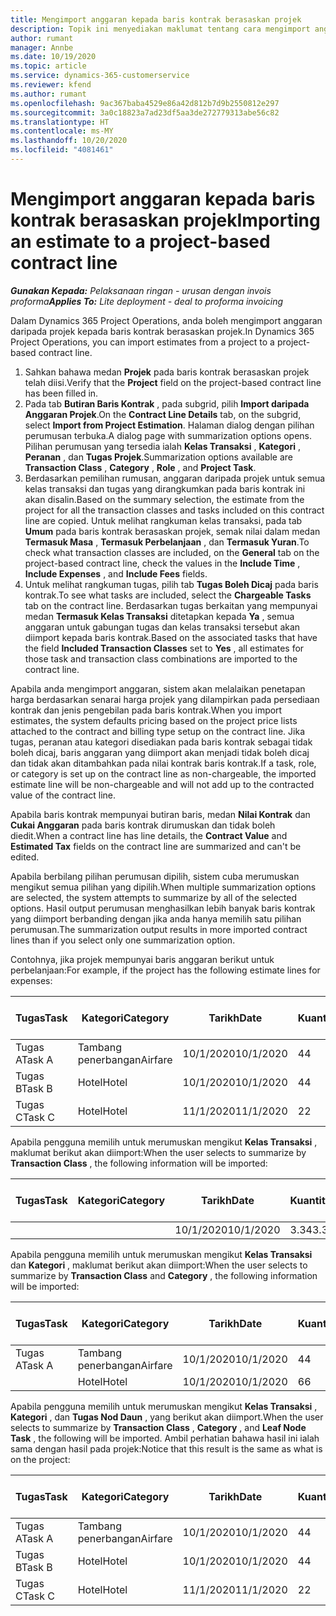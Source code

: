 ```yaml
---
title: Mengimport anggaran kepada baris kontrak berasaskan projek
description: Topik ini menyediakan maklumat tentang cara mengimport anggaran kewangan daripada projek kepada baris kontrak.
author: rumant
manager: Annbe
ms.date: 10/19/2020
ms.topic: article
ms.service: dynamics-365-customerservice
ms.reviewer: kfend
ms.author: rumant
ms.openlocfilehash: 9ac367baba4529e86a42d812b7d9b2550812e297
ms.sourcegitcommit: 3a0c18823a7ad23df5aa3de272779313abe56c82
ms.translationtype: HT
ms.contentlocale: ms-MY
ms.lasthandoff: 10/20/2020
ms.locfileid: "4081461"
---
```

# <a name="importing-an-estimate-to-a-project-based-contract-line"></a><span data-ttu-id="41798-103">Mengimport anggaran kepada baris kontrak berasaskan projek</span><span class="sxs-lookup"><span data-stu-id="41798-103">Importing an estimate to a project-based contract line</span></span>

<span data-ttu-id="41798-104">_**Gunakan Kepada:** Pelaksanaan ringan - urusan dengan invois proforma_</span><span class="sxs-lookup"><span data-stu-id="41798-104">_**Applies To:** Lite deployment - deal to proforma invoicing_</span></span>

<span data-ttu-id="41798-105">Dalam Dynamics 365 Project Operations, anda boleh mengimport anggaran daripada projek kepada baris kontrak berasaskan projek.</span><span class="sxs-lookup"><span data-stu-id="41798-105">In Dynamics 365 Project Operations, you can import estimates from a project to a project-based contract line.</span></span>

1. <span data-ttu-id="41798-106">Sahkan bahawa medan **Projek** pada baris kontrak berasaskan projek telah diisi.</span><span class="sxs-lookup"><span data-stu-id="41798-106">Verify that the **Project** field on the project-based contract line has been filled in.</span></span>
2. <span data-ttu-id="41798-107">Pada tab **Butiran Baris Kontrak** , pada subgrid, pilih **Import daripada Anggaran Projek**.</span><span class="sxs-lookup"><span data-stu-id="41798-107">On the **Contract Line Details** tab, on the subgrid, select **Import from Project Estimation**.</span></span> <span data-ttu-id="41798-108">Halaman dialog dengan pilihan perumusan terbuka.</span><span class="sxs-lookup"><span data-stu-id="41798-108">A dialog page with summarization options opens.</span></span> <span data-ttu-id="41798-109">Pilihan perumusan yang tersedia ialah **Kelas Transaksi** , **Kategori** , **Peranan** , dan **Tugas Projek**.</span><span class="sxs-lookup"><span data-stu-id="41798-109">Summarization options available are **Transaction Class** , **Category** , **Role** , and **Project Task**.</span></span>
3. <span data-ttu-id="41798-110">Berdasarkan pemilihan rumusan, anggaran daripada projek untuk semua kelas transaksi dan tugas yang dirangkumkan pada baris kontrak ini akan disalin.</span><span class="sxs-lookup"><span data-stu-id="41798-110">Based on the summary selection, the estimate from the project for all the transaction classes and tasks included on this contract line are copied.</span></span> <span data-ttu-id="41798-111">Untuk melihat rangkuman kelas transaksi, pada tab **Umum** pada baris kontrak berasaskan projek, semak nilai dalam medan **Termasuk Masa** , **Termasuk Perbelanjaan** , dan **Termasuk Yuran**.</span><span class="sxs-lookup"><span data-stu-id="41798-111">To check what transaction classes are included, on the **General** tab on the project-based contract line, check the values in the **Include Time** , **Include Expenses** , and **Include Fees** fields.</span></span> 
4. <span data-ttu-id="41798-112">Untuk melihat rangkuman tugas, pilih tab **Tugas Boleh Dicaj** pada baris kontrak.</span><span class="sxs-lookup"><span data-stu-id="41798-112">To see what tasks are included, select the **Chargeable Tasks** tab on the contract line.</span></span> <span data-ttu-id="41798-113">Berdasarkan tugas berkaitan yang mempunyai medan **Termasuk Kelas Transaksi** ditetapkan kepada **Ya** , semua anggaran untuk gabungan tugas dan kelas transaksi tersebut akan diimport kepada baris kontrak.</span><span class="sxs-lookup"><span data-stu-id="41798-113">Based on the associated tasks that have the field **Included Transaction Classes** set to **Yes** , all estimates for those task and transaction class combinations are imported to the contract line.</span></span>

<span data-ttu-id="41798-114">Apabila anda mengimport anggaran, sistem akan melalaikan penetapan harga berdasarkan senarai harga projek yang dilampirkan pada persediaan kontrak dan jenis pengebilan pada baris kontrak.</span><span class="sxs-lookup"><span data-stu-id="41798-114">When you import estimates, the system defaults pricing based on the project price lists attached to the contract and billing type setup on the contract line.</span></span> <span data-ttu-id="41798-115">Jika tugas, peranan atau kategori disediakan pada baris kontrak sebagai tidak boleh dicaj, baris anggaran yang diimport akan menjadi tidak boleh dicaj dan tidak akan ditambahkan pada nilai kontrak baris kontrak.</span><span class="sxs-lookup"><span data-stu-id="41798-115">If a task, role, or category is set up on the contract line as non-chargeable, the imported estimate line will be non-chargeable and will not add up to the contracted value of the contract line.</span></span>

<span data-ttu-id="41798-116">Apabila baris kontrak mempunyai butiran baris, medan **Nilai Kontrak** dan **Cukai Anggaran** pada baris kontrak dirumuskan dan tidak boleh diedit.</span><span class="sxs-lookup"><span data-stu-id="41798-116">When a contract line has line details, the **Contract Value** and **Estimated Tax** fields on the contract line are summarized and can't be edited.</span></span>

<span data-ttu-id="41798-117">Apabila berbilang pilihan perumusan dipilih, sistem cuba merumuskan mengikut semua pilihan yang dipilih.</span><span class="sxs-lookup"><span data-stu-id="41798-117">When multiple summarization options are selected, the system attempts to summarize by all of the selected options.</span></span> <span data-ttu-id="41798-118">Hasil output perumusan menghasilkan lebih banyak baris kontrak yang diimport berbanding dengan jika anda hanya memilih satu pilihan perumusan.</span><span class="sxs-lookup"><span data-stu-id="41798-118">The summarization output results in more imported contract lines than if you select only one summarization option.</span></span>

<span data-ttu-id="41798-119">Contohnya, jika projek mempunyai baris anggaran berikut untuk perbelanjaan:</span><span class="sxs-lookup"><span data-stu-id="41798-119">For example, if the project has the following estimate lines for expenses:</span></span>

| <span data-ttu-id="41798-120">Tugas</span><span class="sxs-lookup"><span data-stu-id="41798-120">Task</span></span> | <span data-ttu-id="41798-121">Kategori</span><span class="sxs-lookup"><span data-stu-id="41798-121">Category</span></span> | <span data-ttu-id="41798-122">Tarikh</span><span class="sxs-lookup"><span data-stu-id="41798-122">Date</span></span> | <span data-ttu-id="41798-123">Kuantiti</span><span class="sxs-lookup"><span data-stu-id="41798-123">Quantity</span></span> | <span data-ttu-id="41798-124">Harga unit</span><span class="sxs-lookup"><span data-stu-id="41798-124">Unit price</span></span> | <span data-ttu-id="41798-125">Amaun</span><span class="sxs-lookup"><span data-stu-id="41798-125">Amount</span></span> |
| --- | --- | --- | --- | --- | --- |
| <span data-ttu-id="41798-126">Tugas A</span><span class="sxs-lookup"><span data-stu-id="41798-126">Task A</span></span> | <span data-ttu-id="41798-127">Tambang penerbangan</span><span class="sxs-lookup"><span data-stu-id="41798-127">Airfare</span></span> | <span data-ttu-id="41798-128">10/1/2020</span><span class="sxs-lookup"><span data-stu-id="41798-128">10/1/2020</span></span> | <span data-ttu-id="41798-129">4</span><span class="sxs-lookup"><span data-stu-id="41798-129">4</span></span> | <span data-ttu-id="41798-130">400</span><span class="sxs-lookup"><span data-stu-id="41798-130">400</span></span> | <span data-ttu-id="41798-131">1600</span><span class="sxs-lookup"><span data-stu-id="41798-131">1600</span></span> |
| <span data-ttu-id="41798-132">Tugas B</span><span class="sxs-lookup"><span data-stu-id="41798-132">Task B</span></span> | <span data-ttu-id="41798-133">Hotel</span><span class="sxs-lookup"><span data-stu-id="41798-133">Hotel</span></span> | <span data-ttu-id="41798-134">10/1/2020</span><span class="sxs-lookup"><span data-stu-id="41798-134">10/1/2020</span></span> | <span data-ttu-id="41798-135">4</span><span class="sxs-lookup"><span data-stu-id="41798-135">4</span></span> | <span data-ttu-id="41798-136">200</span><span class="sxs-lookup"><span data-stu-id="41798-136">200</span></span> | <span data-ttu-id="41798-137">800</span><span class="sxs-lookup"><span data-stu-id="41798-137">800</span></span> |
| <span data-ttu-id="41798-138">Tugas C</span><span class="sxs-lookup"><span data-stu-id="41798-138">Task C</span></span> | <span data-ttu-id="41798-139">Hotel</span><span class="sxs-lookup"><span data-stu-id="41798-139">Hotel</span></span> | <span data-ttu-id="41798-140">11/1/2020</span><span class="sxs-lookup"><span data-stu-id="41798-140">11/1/2020</span></span> | <span data-ttu-id="41798-141">2</span><span class="sxs-lookup"><span data-stu-id="41798-141">2</span></span> | <span data-ttu-id="41798-142">200</span><span class="sxs-lookup"><span data-stu-id="41798-142">200</span></span> | <span data-ttu-id="41798-143">400</span><span class="sxs-lookup"><span data-stu-id="41798-143">400</span></span> |

<span data-ttu-id="41798-144">Apabila pengguna memilih untuk merumuskan mengikut **Kelas Transaksi** , maklumat berikut akan diimport:</span><span class="sxs-lookup"><span data-stu-id="41798-144">When the user selects to summarize by **Transaction Class** , the following information will be imported:</span></span>

| <span data-ttu-id="41798-145">Tugas</span><span class="sxs-lookup"><span data-stu-id="41798-145">Task</span></span> | <span data-ttu-id="41798-146">Kategori</span><span class="sxs-lookup"><span data-stu-id="41798-146">Category</span></span> | <span data-ttu-id="41798-147">Tarikh</span><span class="sxs-lookup"><span data-stu-id="41798-147">Date</span></span> | <span data-ttu-id="41798-148">Kuantiti</span><span class="sxs-lookup"><span data-stu-id="41798-148">Quantity</span></span> | <span data-ttu-id="41798-149">Harga unit</span><span class="sxs-lookup"><span data-stu-id="41798-149">Unit price</span></span> | <span data-ttu-id="41798-150">Amaun</span><span class="sxs-lookup"><span data-stu-id="41798-150">Amount</span></span> |
| --- | --- | --- | --- | --- | --- |
| &nbsp; | &nbsp; | <span data-ttu-id="41798-151">10/1/2020</span><span class="sxs-lookup"><span data-stu-id="41798-151">10/1/2020</span></span> | <span data-ttu-id="41798-152">3.34</span><span class="sxs-lookup"><span data-stu-id="41798-152">3.34</span></span> | <span data-ttu-id="41798-153">840</span><span class="sxs-lookup"><span data-stu-id="41798-153">840</span></span> | <span data-ttu-id="41798-154">2800</span><span class="sxs-lookup"><span data-stu-id="41798-154">2800</span></span> |

<span data-ttu-id="41798-155">Apabila pengguna memilih untuk merumuskan mengikut **Kelas Transaksi** dan **Kategori** , maklumat berikut akan diimport:</span><span class="sxs-lookup"><span data-stu-id="41798-155">When the user selects to summarize by **Transaction Class** and **Category** , the following information will be imported:</span></span>

| <span data-ttu-id="41798-156">Tugas</span><span class="sxs-lookup"><span data-stu-id="41798-156">Task</span></span> | <span data-ttu-id="41798-157">Kategori</span><span class="sxs-lookup"><span data-stu-id="41798-157">Category</span></span> | <span data-ttu-id="41798-158">Tarikh</span><span class="sxs-lookup"><span data-stu-id="41798-158">Date</span></span> | <span data-ttu-id="41798-159">Kuantiti</span><span class="sxs-lookup"><span data-stu-id="41798-159">Quantity</span></span> | <span data-ttu-id="41798-160">Harga unit</span><span class="sxs-lookup"><span data-stu-id="41798-160">Unit price</span></span> | <span data-ttu-id="41798-161">Amaun</span><span class="sxs-lookup"><span data-stu-id="41798-161">Amount</span></span> |
| --- | --- | --- | --- | --- | --- |
| <span data-ttu-id="41798-162">Tugas A</span><span class="sxs-lookup"><span data-stu-id="41798-162">Task A</span></span> | <span data-ttu-id="41798-163">Tambang penerbangan</span><span class="sxs-lookup"><span data-stu-id="41798-163">Airfare</span></span> | <span data-ttu-id="41798-164">10/1/2020</span><span class="sxs-lookup"><span data-stu-id="41798-164">10/1/2020</span></span> | <span data-ttu-id="41798-165">4</span><span class="sxs-lookup"><span data-stu-id="41798-165">4</span></span> | <span data-ttu-id="41798-166">400</span><span class="sxs-lookup"><span data-stu-id="41798-166">400</span></span> | <span data-ttu-id="41798-167">1600</span><span class="sxs-lookup"><span data-stu-id="41798-167">1600</span></span> |
| &nbsp;| <span data-ttu-id="41798-168">Hotel</span><span class="sxs-lookup"><span data-stu-id="41798-168">Hotel</span></span> | <span data-ttu-id="41798-169">10/1/2020</span><span class="sxs-lookup"><span data-stu-id="41798-169">10/1/2020</span></span> | <span data-ttu-id="41798-170">6</span><span class="sxs-lookup"><span data-stu-id="41798-170">6</span></span> | <span data-ttu-id="41798-171">200</span><span class="sxs-lookup"><span data-stu-id="41798-171">200</span></span> | <span data-ttu-id="41798-172">1200</span><span class="sxs-lookup"><span data-stu-id="41798-172">1200</span></span> |

<span data-ttu-id="41798-173">Apabila pengguna memilih untuk merumuskan mengikut **Kelas Transaksi** , **Kategori** , dan **Tugas Nod Daun** , yang berikut akan diimport.</span><span class="sxs-lookup"><span data-stu-id="41798-173">When the user selects to summarize by **Transaction Class** , **Category** , and **Leaf Node Task** , the following will be imported.</span></span> <span data-ttu-id="41798-174">Ambil perhatian bahawa hasil ini ialah sama dengan hasil pada projek:</span><span class="sxs-lookup"><span data-stu-id="41798-174">Notice that this result is the same as what is on the project:</span></span>

| <span data-ttu-id="41798-175">Tugas</span><span class="sxs-lookup"><span data-stu-id="41798-175">Task</span></span> | <span data-ttu-id="41798-176">Kategori</span><span class="sxs-lookup"><span data-stu-id="41798-176">Category</span></span> | <span data-ttu-id="41798-177">Tarikh</span><span class="sxs-lookup"><span data-stu-id="41798-177">Date</span></span> | <span data-ttu-id="41798-178">Kuantiti</span><span class="sxs-lookup"><span data-stu-id="41798-178">Quantity</span></span> | <span data-ttu-id="41798-179">Harga unit</span><span class="sxs-lookup"><span data-stu-id="41798-179">Unit price</span></span> | <span data-ttu-id="41798-180">Amaun</span><span class="sxs-lookup"><span data-stu-id="41798-180">Amount</span></span> |
| --- | --- | --- | --- | --- | --- |
| <span data-ttu-id="41798-181">Tugas A</span><span class="sxs-lookup"><span data-stu-id="41798-181">Task A</span></span> | <span data-ttu-id="41798-182">Tambang penerbangan</span><span class="sxs-lookup"><span data-stu-id="41798-182">Airfare</span></span> | <span data-ttu-id="41798-183">10/1/2020</span><span class="sxs-lookup"><span data-stu-id="41798-183">10/1/2020</span></span> | <span data-ttu-id="41798-184">4</span><span class="sxs-lookup"><span data-stu-id="41798-184">4</span></span> | <span data-ttu-id="41798-185">400</span><span class="sxs-lookup"><span data-stu-id="41798-185">400</span></span> | <span data-ttu-id="41798-186">1600</span><span class="sxs-lookup"><span data-stu-id="41798-186">1600</span></span> |
| <span data-ttu-id="41798-187">Tugas B</span><span class="sxs-lookup"><span data-stu-id="41798-187">Task B</span></span> | <span data-ttu-id="41798-188">Hotel</span><span class="sxs-lookup"><span data-stu-id="41798-188">Hotel</span></span> | <span data-ttu-id="41798-189">10/1/2020</span><span class="sxs-lookup"><span data-stu-id="41798-189">10/1/2020</span></span> | <span data-ttu-id="41798-190">4</span><span class="sxs-lookup"><span data-stu-id="41798-190">4</span></span> | <span data-ttu-id="41798-191">200</span><span class="sxs-lookup"><span data-stu-id="41798-191">200</span></span> | <span data-ttu-id="41798-192">800</span><span class="sxs-lookup"><span data-stu-id="41798-192">800</span></span> |
| <span data-ttu-id="41798-193">Tugas C</span><span class="sxs-lookup"><span data-stu-id="41798-193">Task C</span></span> | <span data-ttu-id="41798-194">Hotel</span><span class="sxs-lookup"><span data-stu-id="41798-194">Hotel</span></span> | <span data-ttu-id="41798-195">11/1/2020</span><span class="sxs-lookup"><span data-stu-id="41798-195">11/1/2020</span></span> | <span data-ttu-id="41798-196">2</span><span class="sxs-lookup"><span data-stu-id="41798-196">2</span></span> | <span data-ttu-id="41798-197">200</span><span class="sxs-lookup"><span data-stu-id="41798-197">200</span></span> | <span data-ttu-id="41798-198">400</span><span class="sxs-lookup"><span data-stu-id="41798-198">400</span></span> |
